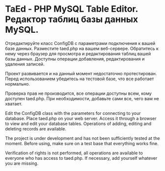 # TaEd - PHP MySQL Table Editor. Редактор таблиц базы данных MySQL. 

Отредактируйте класс ConfigDB с параметрами подключения к вашей базе данных.
Разместите taed.php на вашем веб-сервере.
Обратитесь к нему через браузер для просмотра и редактирования таблиц вашей базы данных.
Доступны операции добавления, редактирования и удаления записей.

Проект развивается и на данный момент недостаточно протестирован.
Перед использованием убедитесь на тестовой базе, что все работает нормально.

Проверка прав не производится, все операции доступны всем, кому доступен taed.php.
При необходимости, добавьте сами все, чего вам не хватает.

Edit the ConfigDB class with the parameters for connecting to your database. Place taed.php on your web server. Access it through a browser to view and edit your database tables. Operations of adding, editing and deleting records are available.

The project is under development and has not been sufficiently tested at the moment. Before using, make sure on a test base that everything works fine.

Verification of rights is not performed, all operations are available to everyone who has access to taed.php. If necessary, add yourself whatever you are missing.
